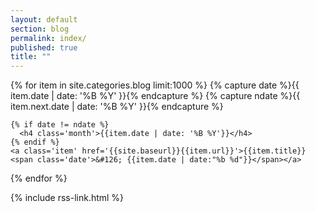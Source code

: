 ```yaml
---
layout: default
section: blog
permalink: index/
published: true
title: ""
---
```


<div class='listing col6 pad4h margin3'>
  {% for item in site.categories.blog limit:1000 %}
    {% capture date %}{{ item.date | date: '%B %Y' }}{% endcapture %}
    {% capture ndate %}{{ item.next.date | date: '%B %Y' }}{% endcapture %}

    {% if date != ndate %}
      <h4 class='month'>{{item.date | date: '%B %Y'}}</h4>
    {% endif %}
    <a class='item' href='{{site.baseurl}}{{item.url}}'>{{item.title}} <span class='date'>&#126; {{item.date | date:"%b %d"}}</span></a>
  {% endfor %}
</div>

{% include rss-link.html %}
